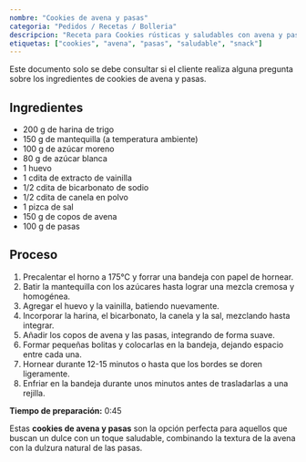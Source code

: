 ```yaml
---
nombre: "Cookies de avena y pasas"
categoria: "Pedidos / Recetas / Bolleria"
descripcion: "Receta para Cookies rústicas y saludables con avena y pasas, ideales para un snack o desayuno ligero."
etiquetas: ["cookies", "avena", "pasas", "saludable", "snack"]
---
```

Este documento solo se debe consultar si el cliente realiza alguna pregunta sobre los ingredientes de cookies de avena y pasas.
  ## Ingredientes
  - 200 g de harina de trigo
  - 150 g de mantequilla (a temperatura ambiente)
  - 100 g de azúcar moreno
  - 80 g de azúcar blanca
  - 1 huevo
  - 1 cdita de extracto de vainilla
  - 1/2 cdita de bicarbonato de sodio
  - 1/2 cdita de canela en polvo
  - 1 pizca de sal
  - 150 g de copos de avena
  - 100 g de pasas

  ## Proceso
  1. Precalentar el horno a 175°C y forrar una bandeja con papel de hornear.
  2. Batir la mantequilla con los azúcares hasta lograr una mezcla cremosa y homogénea.
  3. Agregar el huevo y la vainilla, batiendo nuevamente.
  4. Incorporar la harina, el bicarbonato, la canela y la sal, mezclando hasta integrar.
  5. Añadir los copos de avena y las pasas, integrando de forma suave.
  6. Formar pequeñas bolitas y colocarlas en la bandeja, dejando espacio entre cada una.
  7. Hornear durante 12-15 minutos o hasta que los bordes se doren ligeramente.
  8. Enfriar en la bandeja durante unos minutos antes de trasladarlas a una rejilla.

  **Tiempo de preparación:** 0:45

  Estas **cookies de avena y pasas** son la opción perfecta para aquellos que buscan un dulce con un toque saludable, combinando la textura de la avena con la dulzura natural de las pasas.

